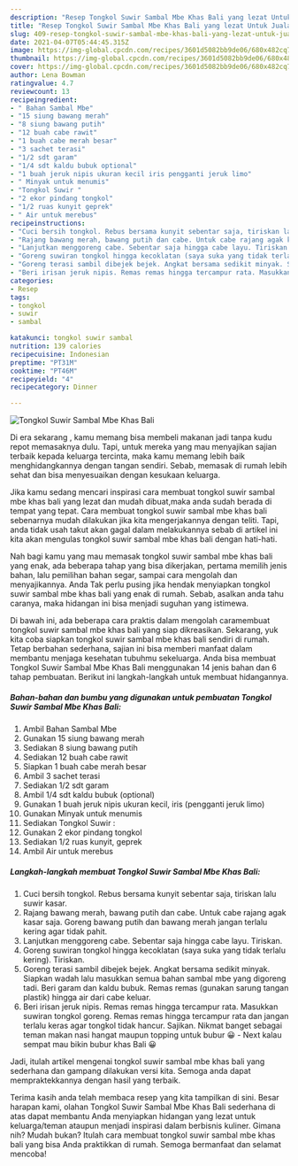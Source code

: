 ```yaml
---
description: "Resep Tongkol Suwir Sambal Mbe Khas Bali yang lezat Untuk Jualan"
title: "Resep Tongkol Suwir Sambal Mbe Khas Bali yang lezat Untuk Jualan"
slug: 409-resep-tongkol-suwir-sambal-mbe-khas-bali-yang-lezat-untuk-jualan
date: 2021-04-07T05:44:45.315Z
image: https://img-global.cpcdn.com/recipes/3601d5082bb9de06/680x482cq70/tongkol-suwir-sambal-mbe-khas-bali-foto-resep-utama.jpg
thumbnail: https://img-global.cpcdn.com/recipes/3601d5082bb9de06/680x482cq70/tongkol-suwir-sambal-mbe-khas-bali-foto-resep-utama.jpg
cover: https://img-global.cpcdn.com/recipes/3601d5082bb9de06/680x482cq70/tongkol-suwir-sambal-mbe-khas-bali-foto-resep-utama.jpg
author: Lena Bowman
ratingvalue: 4.7
reviewcount: 13
recipeingredient:
- " Bahan Sambal Mbe"
- "15 siung bawang merah"
- "8 siung bawang putih"
- "12 buah cabe rawit"
- "1 buah cabe merah besar"
- "3 sachet terasi"
- "1/2 sdt garam"
- "1/4 sdt kaldu bubuk optional"
- "1 buah jeruk nipis ukuran kecil iris pengganti jeruk limo"
- " Minyak untuk menumis"
- "Tongkol Suwir "
- "2 ekor pindang tongkol"
- "1/2 ruas kunyit geprek"
- " Air untuk merebus"
recipeinstructions:
- "Cuci bersih tongkol. Rebus bersama kunyit sebentar saja, tiriskan lalu suwir kasar."
- "Rajang bawang merah, bawang putih dan cabe. Untuk cabe rajang agak kasar saja. Goreng bawang putih dan bawang merah jangan terlalu kering agar tidak pahit."
- "Lanjutkan menggoreng cabe. Sebentar saja hingga cabe layu. Tiriskan."
- "Goreng suwiran tongkol hingga kecoklatan (saya suka yang tidak terlalu kering). Tiriskan."
- "Goreng terasi sambil dibejek bejek. Angkat bersama sedikit minyak. Siapkan wadah lalu masukkan semua bahan sambal mbe yang digoreng tadi. Beri garam dan kaldu bubuk. Remas remas (gunakan sarung tangan plastik) hingga air dari cabe keluar."
- "Beri irisan jeruk nipis. Remas remas hingga tercampur rata. Masukkan suwiran tongkol goreng. Remas remas hingga tercampur rata dan jangan terlalu keras agar tongkol tidak hancur. Sajikan. Nikmat banget sebagai teman makan nasi hangat maupun topping untuk bubur 😀 Next kalau sempat mau bikin bubur khas Bali 😀"
categories:
- Resep
tags:
- tongkol
- suwir
- sambal

katakunci: tongkol suwir sambal 
nutrition: 139 calories
recipecuisine: Indonesian
preptime: "PT31M"
cooktime: "PT46M"
recipeyield: "4"
recipecategory: Dinner

---
```



![Tongkol Suwir Sambal Mbe Khas Bali](https://img-global.cpcdn.com/recipes/3601d5082bb9de06/680x482cq70/tongkol-suwir-sambal-mbe-khas-bali-foto-resep-utama.jpg)

Di era  sekarang , kamu memang bisa membeli makanan jadi tanpa kudu repot memasaknya dulu. Tapi, untuk mereka yang mau menyajikan sajian terbaik kepada keluarga tercinta, maka kamu memang lebih baik menghidangkannya dengan tangan sendiri. Sebab, memasak di rumah lebih sehat dan bisa menyesuaikan dengan kesukaan keluarga.

Jika kamu sedang mencari inspirasi cara membuat tongkol suwir sambal mbe khas bali yang lezat dan mudah dibuat,maka anda sudah berada di tempat yang tepat. Cara membuat tongkol suwir sambal mbe khas bali  sebenarnya mudah dilakukan jika kita mengerjakannya dengan teliti. Tapi, anda tidak usah takut akan gagal dalam melakukannya 
sebab di artikel ini kita akan mengulas tongkol suwir sambal mbe khas bali dengan hati-hati.  



Nah bagi kamu yang mau memasak tongkol suwir sambal mbe khas bali yang enak, ada beberapa tahap yang bisa dikerjakan, pertama memilih jenis bahan, lalu pemilihan bahan segar, sampai cara mengolah dan menyajikannya. Anda Tak perlu pusing jika hendak menyiapkan tongkol suwir sambal mbe khas bali yang enak di rumah. Sebab, asalkan anda  tahu caranya, maka hidangan ini bisa menjadi suguhan yang istimewa.

Di bawah ini, ada beberapa cara praktis  dalam mengolah caramembuat tongkol suwir sambal mbe khas bali yang siap dikreasikan. Sekarang, yuk kita coba siapkan tongkol suwir sambal mbe khas bali sendiri di rumah. Tetap berbahan sederhana, sajian ini bisa memberi manfaat dalam membantu menjaga kesehatan tubuhmu sekeluarga. Anda bisa membuat Tongkol Suwir Sambal Mbe Khas Bali menggunakan 14 jenis bahan dan 6 tahap pembuatan. Berikut ini langkah-langkah untuk membuat hidangannya.

<!--inarticleads1-->

##### Bahan-bahan dan bumbu yang digunakan untuk pembuatan Tongkol Suwir Sambal Mbe Khas Bali:

1. Ambil  Bahan Sambal Mbe
1. Gunakan 15 siung bawang merah
1. Sediakan 8 siung bawang putih
1. Sediakan 12 buah cabe rawit
1. Siapkan 1 buah cabe merah besar
1. Ambil 3 sachet terasi
1. Sediakan 1/2 sdt garam
1. Ambil 1/4 sdt kaldu bubuk (optional)
1. Gunakan 1 buah jeruk nipis ukuran kecil, iris (pengganti jeruk limo)
1. Gunakan  Minyak untuk menumis
1. Sediakan Tongkol Suwir :
1. Gunakan 2 ekor pindang tongkol
1. Sediakan 1/2 ruas kunyit, geprek
1. Ambil  Air untuk merebus




<!--inarticleads2-->

##### Langkah-langkah membuat Tongkol Suwir Sambal Mbe Khas Bali:

1. Cuci bersih tongkol. Rebus bersama kunyit sebentar saja, tiriskan lalu suwir kasar.
1. Rajang bawang merah, bawang putih dan cabe. Untuk cabe rajang agak kasar saja. Goreng bawang putih dan bawang merah jangan terlalu kering agar tidak pahit.
1. Lanjutkan menggoreng cabe. Sebentar saja hingga cabe layu. Tiriskan.
1. Goreng suwiran tongkol hingga kecoklatan (saya suka yang tidak terlalu kering). Tiriskan.
1. Goreng terasi sambil dibejek bejek. Angkat bersama sedikit minyak. Siapkan wadah lalu masukkan semua bahan sambal mbe yang digoreng tadi. Beri garam dan kaldu bubuk. Remas remas (gunakan sarung tangan plastik) hingga air dari cabe keluar.
1. Beri irisan jeruk nipis. Remas remas hingga tercampur rata. Masukkan suwiran tongkol goreng. Remas remas hingga tercampur rata dan jangan terlalu keras agar tongkol tidak hancur. Sajikan. Nikmat banget sebagai teman makan nasi hangat maupun topping untuk bubur 😀 - Next kalau sempat mau bikin bubur khas Bali 😀




Jadi, itulah artikel mengenai  tongkol suwir sambal mbe khas bali  yang sederhana dan gampang dilakukan versi kita. Semoga anda dapat mempraktekkannya dengan hasil yang terbaik. 

Terima kasih anda telah membaca resep yang kita tampilkan di sini. Besar harapan kami, olahan  Tongkol Suwir Sambal Mbe Khas Bali sederhana di atas dapat membantu Anda menyiapkan hidangan yang lezat untuk keluarga/teman ataupun menjadi inspirasi dalam berbisnis kuliner. Gimana nih? Mudah bukan? Itulah cara membuat tongkol suwir sambal mbe khas bali yang bisa Anda praktikkan di rumah. Semoga bermanfaat dan selamat mencoba!

